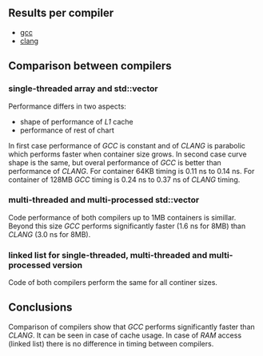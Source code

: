 ## <a name="results"></a>Results per compiler

- [gcc](GCC.md)
- [clang](CLANG.md)



## <a name="comparison"></a>Comparison between compilers


### single-threaded array and std::vector 

Performance differs in two aspects:
- shape of performance of *L1* cache
- performance of rest of chart

In first case performance of *GCC* is constant and of *CLANG* is parabolic which performs faster when container size grows. In second case curve shape is the same, but overal performance of *GCC* is better than performance of *CLANG*. For container 64KB timing is 0.11 ns to 0.14 ns. For container of 128MB *GCC* timing is 0.24 ns to 0.37 ns of *CLANG* timing.


### multi-threaded and multi-processed std::vector

Code performance of both compilers up to 1MB containers is simillar. Beyond this size *GCC* performs significantly faster (1.6 ns for 8MB) than *CLANG* (3.0 ns for 8MB).


### linked list for single-threaded, multi-threaded and multi-processed version

Code of both compilers perform the same for all continer sizes.



## Conclusions

Comparison of compilers show that *GCC* performs significantly faster than *CLANG*. It can be seen in case of cache usage. In case of *RAM* access (linked list) there is no difference in timing between compilers.




